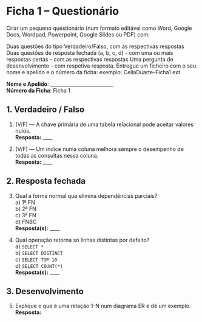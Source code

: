 # Ficha 1 – Questionário
Criar um pequeno questionário (num formato editável como Word, Google Docs, Wordpad, Powerpoint, Google Slides ou PDF) com:

Duas questões do tipo Verdadeiro/Falso, com as respectivas respostas
Duas questões de resposta fechada (a, b, c, d) - com uma ou mais respostas certas - com as respectivas respostas
Uma pergunta de desenvolvimento - com respetiva resposta.
Entregue um ficheiro com o seu nome e apelido e o número da ficha: exemplo: CeliaDuarte-Ficha1.ext







































**Nome e Apelido**: __________________________  
**Número da Ficha**: Ficha 1  

## 1. Verdadeiro / Falso

1. (V/F) — A chave primária de uma tabela relacional pode aceitar valores nulos.  
   **Resposta:** ____  

2. (V/F) — Um índice numa coluna melhora sempre o desempenho de todas as consultas nessa coluna.  
   **Resposta:** ____  

## 2. Resposta fechada

3. Qual a forma normal que elimina dependências parciais?  
   a) 1ª FN  
   b) 2ª FN  
   c) 3ª FN  
   d) FNBC  
   **Resposta(s):** ____  

4. Qual operação retorna só linhas distintas por defeito?  
   a) `SELECT *`  
   b) `SELECT DISTINCT`  
   c) `SELECT TOP 10`  
   d) `SELECT COUNT(*)`  
   **Resposta(s):** ____  

## 3. Desenvolvimento

5. Explique o que é uma relação 1-N num diagrama ER e dê um exemplo.  
   **Resposta:**  

